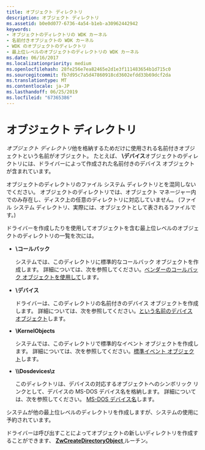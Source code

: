 ```yaml
---
title: オブジェクト ディレクトリ
description: オブジェクト ディレクトリ
ms.assetid: b0e0d077-6736-4a54-b1eb-a30962442942
keywords:
- オブジェクトのディレクトリの WDK カーネル
- 名前付きオブジェクトの WDK カーネル
- WDK のオブジェクトのディレクトリ
- 最上位レベルのオブジェクトのディレクトリの WDK カーネル
ms.date: 06/16/2017
ms.localizationpriority: medium
ms.openlocfilehash: 28fe256e7ea82465e2d1e3f111483654b1d715c0
ms.sourcegitcommit: fb7d95c7a5d47860918cd3602efdd33b69dcf2da
ms.translationtype: MT
ms.contentlocale: ja-JP
ms.lasthandoff: 06/25/2019
ms.locfileid: "67365386"
---
```

# <a name="object-directories"></a>オブジェクト ディレクトリ





*オブジェクト ディレクトリ*他を格納するためだけに使用される名前付きオブジェクトという名前がオブジェクト。 たとえば、 **\\デバイス**オブジェクトのディレクトリには、ドライバーによって作成された名前付きのデバイス オブジェクトが含まれています。

オブジェクトのディレクトリのファイル システム ディレクトリとを混同しないでください。 オブジェクトのディレクトリでは、オブジェクト マネージャー内でのみ存在し、ディスク上の任意のディレクトリに対応していません。 (ファイル システム ディレクトリ、実際には、オブジェクトとして表されるファイルです。)

ドライバーを作成したりを使用してオブジェクトを含む最上位レベルのオブジェクトのディレクトリの一覧を次には。

-   **\\コールバック**

    システムでは、このディレクトリに標準的なコールバック オブジェクトを作成します。 詳細については、次を参照してください。[ベンダーのコールバック オブジェクトを使用して](using-a-system-defined-callback-object.md)します。

-   **\\デバイス**

    ドライバーは、このディレクトリの名前付きのデバイス オブジェクトを作成します。 詳細については、次を参照してください。[という名前のデバイス オブジェクト](named-device-objects.md)します。

-   **\\KernelObjects**

    システムでは、このディレクトリで標準的なイベント オブジェクトを作成します。 詳細については、次を参照してください。[標準イベント オブジェクト](standard-event-objects.md)します。

-   **\\\Dosdevices\z**

    このディレクトリは、デバイスの対応するオブジェクトへのシンボリック リンクとして、デバイスの MS-DOS デバイス名を格納します。 詳細については、次を参照してください。 [MS-DOS デバイス名](ms-dos-device-names.md)します。

システムが他の最上位レベルのディレクトリを作成しますが、システムの使用に予約されています。

ドライバーは呼び出すことによってオブジェクトの新しいディレクトリを作成することができます、 [ **ZwCreateDirectoryObject** ](https://docs.microsoft.com/windows-hardware/drivers/ddi/content/wdm/nf-wdm-zwcreatedirectoryobject)ルーチン。

 

 




